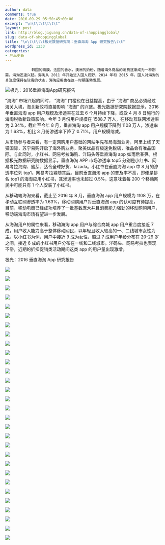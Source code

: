 ```yaml
---
author: data
comments: true
date: 2016-09-29 05:50:45+00:00
excerpt: "\n\t\t\t\t\t\t"
layout: post
link: http://blog.jiguang.cn/data-of-shoppingglobal/
slug: data-of-shoppingglobal
title: "\n\t\t\t\t极光数据研究院：垂直海淘 App 研究报告\t\t"
wordpress_id: 1233
categories:
- 产品更新
---
```



				韩国的面膜，法国的香水，澳洲的奶粉，随着海外商品的消费逐渐成为一种刚需，海淘迅速兴起。海淘从 2011 年开始进入国人视野，2014 年和 2015 年，国人对海淘的关注度保持在较高的状态，海淘应用也在这一时期蓬勃发展。

![极光：2016垂直海淘App研究报告](http://tc.sinaimg.cn/maxwidth.800/tc.service.weibo.com/www_datayuan_cn/5dfcc8ce9d02b4e963d5de72b3389de7.jpg)

“海淘” 市场兴起的同时， “海淘” 门槛也在日益提高，由于 “海淘” 商品必须经过海关入境，海关新政将直接影响 “海淘” 的兴盛。极光数据研究院数据显示，2016 年垂直海淘 app 用户规模及渗透率在过去 6 个月持续下降，或受 4 月 8 日施行的海淘税收新政策影响。今年 3 月份用户规模在 1588.7 万人，在移动互联网渗透率为 2.34%，截止至今年 8 月，垂直海淘 app 用户规模下降到 1108 万人，渗透率为 1.63%，相比 3 月份渗透率下降了 0.71%，用户规模缩减。

从市场参与者来看，有一定网购用户基础的网站争先布局海淘业务，阿里上线了天猫国际，苏宁易购开启了海外购业务，聚美优品有极速免税店，唯品会有唯品国际。与此同时，小红书、网易考拉海购、洋码头等垂直海淘 app 如雨后春笋。根据极光数据研究院数据显示，垂直海淘 APP 市场渗透率 top5 分别是小红书、网易考拉海购、蜜芽、达令全球好货、lazada。小红书在垂直海淘 app 中 8 月的渗透率位列 top1，网易考拉紧随其后。目前垂直海淘 app 的普及率不高，即便是排名 top1 的海淘应用小红书，其渗透率也未超过 0.5%，这意味着每 200 个移动网民中可能只有 1 个人安装了小红书。

从移动端海淘来看，截止至 2016 年 8 月，垂直海淘 app 用户规模为 1108 万，在移动互联网渗透率为 1.63%，移动网购用户对垂直海淘 app 的认可度有待提高。目前，移动电商已经成功培养了一批基数庞大并且消费能力强劲的移动网购用户，移动端海淘市场有望进一步发展。

从海淘用户的属性来看，移动海淘 app 用户与综合商城 app 用户重合度接近 7 成，用户收入能力高于整体移动网民，以年轻且收入较高的一、二线城市女性为主。以小红书为例，用户中接近 9 成为女性，超过 7 成用户年龄分布在 20-29 岁之间，接近 6 成的小红书用户分布在一线和二线城市。洋码头、网易考拉也表现不俗，近期的折扣促销类活动期间这类 app 的用户量出现激增。


极光：2016 垂直海淘 App 研究报告




![](http://tc.sinaimg.cn/maxwidth.800/tc.service.weibo.com/www_datayuan_cn/0b19f6ced62c1c1d8b97ddde40a71f26.PNG)




![](http://tc.sinaimg.cn/maxwidth.800/tc.service.weibo.com/www_datayuan_cn/9fe423eb16bd710617e6363c8352a01f.PNG)




![](http://tc.sinaimg.cn/maxwidth.800/tc.service.weibo.com/www_datayuan_cn/9217ac21c4fd5223381e562c38c12be1.PNG)




![](http://tc.sinaimg.cn/maxwidth.800/tc.service.weibo.com/www_datayuan_cn/9bde6e4c7bc0365e9fa245f657c237e7.PNG)




![](http://tc.sinaimg.cn/maxwidth.800/tc.service.weibo.com/www_datayuan_cn/c2931a84028d5334c659a67979a5b6f1.PNG)




![](http://tc.sinaimg.cn/maxwidth.800/tc.service.weibo.com/www_datayuan_cn/99dfc45cc6e775bc1b0345c5b95f3b53.PNG)




![](http://tc.sinaimg.cn/maxwidth.800/tc.service.weibo.com/www_datayuan_cn/1c8f1e5703e48d72e59b696070bdf98e.PNG)




![](http://tc.sinaimg.cn/maxwidth.800/tc.service.weibo.com/www_datayuan_cn/e3310bbcb572c50e9f7d0e13db0d524b.PNG)




![](http://tc.sinaimg.cn/maxwidth.800/tc.service.weibo.com/www_datayuan_cn/a4c1a80073c990737ea7bc9891b6324f.PNG)




![](http://tc.sinaimg.cn/maxwidth.800/tc.service.weibo.com/www_datayuan_cn/dffe9573feb44d667ed4df1249e64f7d.PNG)




![](http://tc.sinaimg.cn/maxwidth.800/tc.service.weibo.com/www_datayuan_cn/9bc8c1ceff929f4a9f98f0e1db862496.PNG)




![](http://tc.sinaimg.cn/maxwidth.800/tc.service.weibo.com/www_datayuan_cn/1449084808606a7206ff9b2966be73c9.PNG)




![](http://tc.sinaimg.cn/maxwidth.800/tc.service.weibo.com/www_datayuan_cn/1ade0feb9a29cf6daf0344eb0a44f36e.PNG)




![](http://tc.sinaimg.cn/maxwidth.800/tc.service.weibo.com/www_datayuan_cn/3d16c074a4cc278efb76454f6d3ee1f4.PNG)




![](http://tc.sinaimg.cn/maxwidth.800/tc.service.weibo.com/www_datayuan_cn/7ac03d35252dd7e8cb626398a0b3bca3.PNG)




![](http://tc.sinaimg.cn/maxwidth.800/tc.service.weibo.com/www_datayuan_cn/cc80524bfa865e15f0d3dd824d982ff0.PNG)




![](http://tc.sinaimg.cn/maxwidth.800/tc.service.weibo.com/www_datayuan_cn/1a9e51d8160af70d79626eee2eeede11.PNG)




![](http://tc.sinaimg.cn/maxwidth.800/tc.service.weibo.com/www_datayuan_cn/3ccf801f7ac25f400cf3fea25d069343.PNG)




![](http://tc.sinaimg.cn/maxwidth.800/tc.service.weibo.com/www_datayuan_cn/2485070f7c82cf1e5e56b95b0a8378f5.PNG)




![](http://tc.sinaimg.cn/maxwidth.800/tc.service.weibo.com/www_datayuan_cn/f062dd2441fa633422deb293568ebc7f.PNG)




![](http://tc.sinaimg.cn/maxwidth.800/tc.service.weibo.com/www_datayuan_cn/a09f880d513bff119684734036576f63.PNG)




![](http://tc.sinaimg.cn/maxwidth.800/tc.service.weibo.com/www_datayuan_cn/d7320538963f996a8ea47a5f0bc34eab.PNG)




![](http://tc.sinaimg.cn/maxwidth.800/tc.service.weibo.com/www_datayuan_cn/029b9965a21564fdedf451436d7d3102.PNG)




![](http://tc.sinaimg.cn/maxwidth.800/tc.service.weibo.com/www_datayuan_cn/025166e0385b000374c379645ee29d3d.PNG)




![](http://tc.sinaimg.cn/maxwidth.800/tc.service.weibo.com/www_datayuan_cn/0c026f6a00e7ab7544ccb46887619cb4.PNG)




![](http://tc.sinaimg.cn/maxwidth.800/tc.service.weibo.com/www_datayuan_cn/274ee02b229c678052a5693bce93dbd6.PNG)




![](http://tc.sinaimg.cn/maxwidth.800/tc.service.weibo.com/www_datayuan_cn/63bb4b8f8fc24c38a3d1bd5c10bd9951.PNG)




![](http://tc.sinaimg.cn/maxwidth.800/tc.service.weibo.com/www_datayuan_cn/7dd1fd0f58d245daadce4c0fc46c7185.PNG)




![](http://www.datayuan.cn/u/cms/www/201609/281027030if1.PNG)




![](http://www.datayuan.cn/u/cms/www/201609/281027127y5n.PNG)

		

